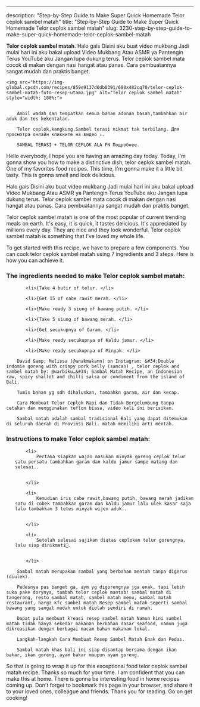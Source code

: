 ---
description: "Step-by-Step Guide to Make Super Quick Homemade Telor ceplok sambel matah"
title: "Step-by-Step Guide to Make Super Quick Homemade Telor ceplok sambel matah"
slug: 3230-step-by-step-guide-to-make-super-quick-homemade-telor-ceplok-sambel-matah

<p>
	<strong>Telor ceplok sambel matah</strong>. 
	Halo gais Disini aku buat video mukbang Jadi mulai hari ini aku bakal upload Video Mukbang Atau ASMR ya Pantengin Terus YouTube aku Jangan lupa dukung terus. Telor ceplok sambel mata cocok di makan dengan nasi hangat atau panas. Cara pembuatannya sangat mudah dan praktis banget.
</p>
<p>
	
	<img src="https://img-global.cpcdn.com/recipes/859e9137d0db0391/680x482cq70/telor-ceplok-sambel-matah-foto-resep-utama.jpg" alt="Telor ceplok sambel matah" style="width: 100%;">
	
	
		Ambil wadah dan tempatkan semua bahan adonan basah,tambahkan air aduk dan tes kekentalan.
	
		Telor ceplok,kangkung,Sambel terasi nikmat tak terbilang. Для просмотра онлайн кликните на видео ⤵.
	
		SAMBAL TERASI + TELOR CEPLOK ALA FN Подробнее.
	
</p>
<p>
	Hello everybody, I hope you are having an amazing day today. Today, I'm gonna show you how to make a distinctive dish, telor ceplok sambel matah. One of my favorites food recipes. This time, I'm gonna make it a little bit tasty. This is gonna smell and look delicious.
</p>
	
<p>
	Halo gais Disini aku buat video mukbang Jadi mulai hari ini aku bakal upload Video Mukbang Atau ASMR ya Pantengin Terus YouTube aku Jangan lupa dukung terus. Telor ceplok sambel mata cocok di makan dengan nasi hangat atau panas. Cara pembuatannya sangat mudah dan praktis banget.
</p>
<p>
	Telor ceplok sambel matah is one of the most popular of current trending meals on earth. It's easy, it is quick, it tastes delicious. It's appreciated by millions every day. They are nice and they look wonderful. Telor ceplok sambel matah is something that I've loved my whole life.
</p>

<p>
To get started with this recipe, we have to prepare a few components. You can cook telor ceplok sambel matah using 7 ingredients and 3 steps. Here is how you can achieve it.
</p>

<h3>The ingredients needed to make Telor ceplok sambel matah:</h3>

<ol>
	
		<li>{Take 4 butir of telur. </li>
	
		<li>{Get 15 of cabe rawit merah. </li>
	
		<li>{Make ready 3 siung of bawang putih. </li>
	
		<li>{Take 5 siung of bawang merah. </li>
	
		<li>{Get secukupnya of Garam. </li>
	
		<li>{Make ready secukupnya of Kaldu jamur. </li>
	
		<li>{Make ready secukupnya of Minyak. </li>
	
</ol>
<p>
	
		David &amp; Melissa (@anakmakann) on Instagram: &#34;Double indomie goreng with crispy pork belly (samcan) , telor ceplok and sambel matah by: @warbiku…&#34; Sambal Matah Recipe, an Indonesian raw, spicy shallot and chilli salsa or condiment from the island of Bali.
	
		Tumis bahan yg sdh dihaluskan, tambahkn garam, air dan kecap.
	
		Cara Membuat Telur Ceplok Rapi dan Tidak Bergelumbung tanpa cetakan dan menggunakan teflon biasa, video kali ini berisikan.
	
		Sambal matah adalah sambal tradisional Bali yang dapat ditemukan di seluruh daerah di Provinsi Bali. matah memiliki arti mentah.
	
</p>

<h3>Instructions to make Telor ceplok sambel matah:</h3>

<ol>
	
		<li>
			Pertama siapkan wajan masukan minyak goreng ceplok telur satu persatu tambahkan garam dan kaldu jamur sampe matang dan selesai..
			
			
		</li>
	
		<li>
			Kemudian iris cabe rawit,bawang putih, bawang merah jadikan satu di cobek tambahkan garam dan kaldu jamur lalu ulek kasar saja lalu tambahkan 3 tetes minyak wijen aduk..
			
			
		</li>
	
		<li>
			Setelah selesai sajikan diatas ceplokan telur gorengnya, lalu siap dinikmati🙏.
			
			
		</li>
	
</ol>

<p>
	
		Sambal matah merupakan sambal yang berbahan mentah tanpa digerus (diulek).
	
		Pedesnya pas banget ga, aym yg digorengnya jga enak, tapi lebih suka pake dorynya, tambah telor ceplok mantab! sambal matah di tangerang, resto sambal matah, sambel matah menu, sambal matah restaurant, harga kfc sambel matah Resep sambel matah seperti sambal bawang yang sangat mudah untuk diolah sendiri di rumah.
	
		Dapat pula membuat kreasi resep sambel matah Namun kini sambel matah tidak hanya sekedar makanan berbahan dasar seafood, namun juga dikreasikan dengan berbagai macam bahan makanan lokal.
	
		Langkah-langkah Cara Membuat Resep Sambel Matah Enak dan Pedas.
	
		Sambal matah khas bali ini siap disantap bersama dengan ikan bakar, ikan goreng, ayam bakar maupun ayam goreng.
	
</p>

<p>
	So that is going to wrap it up for this exceptional food telor ceplok sambel matah recipe. Thanks so much for your time. I am confident that you can make this at home. There is gonna be interesting food in home recipes coming up. Don't forget to bookmark this page in your browser, and share it to your loved ones, colleague and friends. Thank you for reading. Go on get cooking!
</p>
